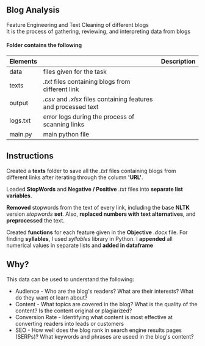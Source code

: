 
## Blog Analysis
Feature Engineering and Text Cleaning of different blogs\
It is the process of gathering, reviewing, and interpreting data from blogs

#### Folder contains the following
| Elements || Description  |
| :-------- | :------- | :---------------------- |
| data | files given for the task |
| texts | *.txt* files containing blogs from different link |
| output | *.csv* and *.xlsx* files containing features and processed text |
| logs.txt | error logs during the process of scanning links |
| main.py | main python file |

## Instructions

Created a **texts** folder to save all the *.txt* files containing blogs from different links after iterating through the column **'URL'**.

Loaded **StopWords** and **Negative / Positive** *.txt* files into **separate list variables**.

**Removed** stopwords from the text of every link, including the base **NLTK** version *stopwords* **set**. Also, **replaced numbers with text alternatives**, and **preprocessed** the text.

Created **functions** for each feature given in the **Objective** *.docx* file. For finding **syllables**, I used *syllables* library in Python. I **appended** all numerical values in separate lists and **added in dataframe**

## Why?
This data can be used to understand the following:
* Audience - Who are the blog's readers? What are their interests? What do they want ot learn about?
* Content - What topics are covered in the blog? What is the quality of the content? Is the content original or plagiarized?
* Conversion Rate - Identifying what content is most effective at converting readers into leads or customers
* SEO - How well does the blog rank in search engine results pages (SERPs)? What keywords and phrases are useed in the blog's content?